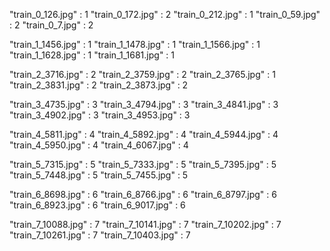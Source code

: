 "train_0_126.jpg" : 1
"train_0_172.jpg" : 2
"train_0_212.jpg" : 1
"train_0_59.jpg" : 2
"train_0_7.jpg" : 2

"train_1_1456.jpg" : 1
"train_1_1478.jpg" : 1
"train_1_1566.jpg" : 1
"train_1_1628.jpg" : 1
"train_1_1681.jpg" : 1

"train_2_3716.jpg" : 2
"train_2_3759.jpg" : 2
"train_2_3765.jpg" : 1
"train_2_3831.jpg" : 2
"train_2_3873.jpg" : 2

"train_3_4735.jpg" : 3
"train_3_4794.jpg" : 3
"train_3_4841.jpg" : 3
"train_3_4902.jpg" : 3
"train_3_4953.jpg" : 3

"train_4_5811.jpg" : 4
"train_4_5892.jpg" : 4
"train_4_5944.jpg" : 4
"train_4_5950.jpg" : 4
"train_4_6067.jpg" : 4

"train_5_7315.jpg" : 5
"train_5_7333.jpg" : 5
"train_5_7395.jpg" : 5
"train_5_7448.jpg" : 5
"train_5_7455.jpg" : 5

"train_6_8698.jpg" : 6
"train_6_8766.jpg" : 6
"train_6_8797.jpg" : 6
"train_6_8923.jpg" : 6
"train_6_9017.jpg" : 6

"train_7_10088.jpg" : 7
"train_7_10141.jpg" : 7
"train_7_10202.jpg" : 7
"train_7_10261.jpg" : 7
"train_7_10403.jpg" : 7